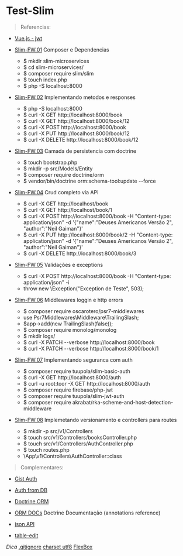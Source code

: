 # Test-Slim

> Referencias:

* [Vue.js - jwt](https://imasters.com.br/back-end/trabalhando-autenticacao-com-jwt-e-vue-2)

* [Slim-FW:01](https://medium.com/@fidelissauro/slim-framework-criando-microservices-01-composer-e-depend%C3%AAncias-f9c8b8798205) Composer e Dependencias
	* $ mkdir slim-microservices
	* $ cd slim-microservices/
	* $ composer require slim/slim
	* $ touch index.php
	* $ php -S localhost:8000
* [Slim-FW:02](https://medium.com/@fidelissauro/slim-framework-criando-microservices-02-implementando-m%C3%A9todos-e-responses-http-708570fa748d) Implementando metodos e responses
	* $ php -S localhost:8000
	* $ curl -X GET http://localhost:8000/book
	* $ curl -X GET http://localhost:8000/book/12
	* $ curl -X POST http://localhost:8000/book
	* $ curl -X PUT http://localhost:8000/book/12
	* $ curl -X DELETE http://localhost:8000/book/12

* [Slim-FW:03](https://medium.com/@fidelissauro/slim-framework-criando-microservices-03-camada-de-persist%C3%AAncia-com-doctrine-e-data-mapping-a15df5483bc2) Camada de persistencia com doctrine
	* $ touch bootstrap.php
	* $ mkdir -p src/Models/Entity
	* $ composer require doctrine/orm
	* $ vendor/bin/doctrine orm:schema-tool:update --force
* [Slim-FW:04](https://medium.com/@fidelissauro/slim-framework-criando-microservices-04-crud-completo-via-api-com-doctrine-13e839432610) Crud completo via API
	* $ curl -X GET http://localhost/book
	* $ curl -X GET http://localhost/book/1
	* $ curl -X POST http://localhost:8000/book -H "Content-type: application/json" -d '{"name":"Deuses Americanos Versão 2", "author":"Neil Gaiman"}'
	* $ curl -X PUT http://localhost:8000/book/2 -H "Content-type: application/json" -d '{"name":"Deuses Americanos Versão 2", "author":"Neil Gaiman"}'
	* $ curl -X DELETE http://localhost:8000/book/3

* [Slim-FW:05](https://medium.com/@fidelissauro/slim-framework-criando-microservices-05-valida%C3%A7%C3%B5es-e-exceptions-na-api-fd1f48087a2d) Validações e exceptions
	* $ curl -X POST http://localhost:8000/book -H "Content-type: application/json" -i
	* throw new \Exception("Exception de Teste", 503);
* [Slim-FW:06](https://medium.com/@fidelissauro/slim-framework-criando-microservices-06-middlewares-logging-e-http-errors-fallback-8b45bd6ce85c) Middlewares loggin e http errors
	* $ composer require oscarotero/psr7-middlewares
	* use Psr7Middlewares\Middleware\TrailingSlash;
	* $app->add(new TrailingSlash(false));
	* $ composer require monolog/monolog
	* $ mkdir logs/
	* $ curl -X PATCH  --verbose http://localhost:8000/book
	* $ curl -X PATCH  --verbose http://localhost:8000/book/1
* [Slim-FW:07](https://medium.com/@fidelissauro/slim-framework-criando-microservices-07-implementando-seguran%C3%A7a-b%C3%A1sica-com-http-auth-e-proxy-ed6dd6d517f4) Implementando seguranca com auth
	* $ composer require tuupola/slim-basic-auth
	* $ curl -X GET http://localhost:8000/auth
	* $ curl -u root:toor -X GET http://localhost:8000/auth
	* $ composer require firebase/php-jwt
	* $ composer require tuupola/slim-jwt-auth
	* $ composer require akrabat/rka-scheme-and-host-detection-middleware
	
* [Slim-FW:08](https://medium.com/@fidelissauro/lim-framework-criando-microservices-08-implementando-versionamento-e-controllers-para-as-routes-4572b67716cc) Implemetando versionamento e controllers para routes
	* $ mkdir -p src/v1/Controllers
	* $ touch src/v1/Controllers/booksController.php
	* $ touch src/v1/Controllers/AuthController.php
	* $ touch routes.php
	* \App\v1\Controllers\AuthController::class

> Complementares:

* [Gist Auth](https://packagist.org/packages/tuupola/slim-basic-auth)

* [Auth from DB](http://www.appelsiini.net/2014/slim-database-basic-authentication)

* [Doctrine ORM](https://www.webdevbr.com.br/instalando-o-doctrine-orm-como-criar-um-crud-com-php)

* [ORM DOCs](https://www.doctrine-project.org/projects/doctrine-orm/en/latest/reference/annotations-reference.html#annref_column) Doctrine Documentação (annotations reference)

* [json API](https://jsonplaceholder.typicode.com/)

* [table-edit](https://markcell.github.io/jquery-tabledit/#examples)

*Dica*
[.gitignore](https://gist.github.com/kelvinst/7d508da482d13bb301c9)
[charset utf8](https://www.fileformat.info/info/charset/UTF-8/list.htm)
[FlexBox](https://demos.scotch.io/visual-guide-to-css3-flexbox-flexbox-playground/demos/)

